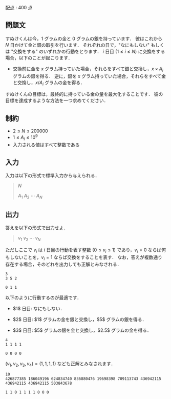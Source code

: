 配点 : $400$ 点

## 問題文

すぬけくんは今，$1$ グラムの金と $0$ グラムの銀を持っています．
彼はこれから $N$ 日かけて金と銀の取引を行います．
それぞれの日で，"なにもしない" もしくは "交換をする" のいずれかの行動をとります．
$i$ 日目 ($1 \leq i \leq N$) に交換をする場合，以下のことが起こります．

- 交換前に金を $x$ グラム持っていた場合，それらをすべて銀と交換し，$x \times A_i$ グラムの銀を得る．
逆に，銀を $x$ グラム持っていた場合，それらをすべて金と交換し，$x / A_i$ グラムの金を得る．

すぬけくんの目標は，最終的に持っている金の量を最大化することです．
彼の目標を達成するような方法を一つ求めてください．

## 制約

- $2 \leq N \leq 200000$
- $1 \leq A_i \leq 10^9$
- 入力される値はすべて整数である

## 入力

入力は以下の形式で標準入力から与えられる．

> $N$
> 
> $A_1$ $A_2$ $\cdots$ $A_N$

## 出力

答えを以下の形式で出力せよ．

> $v_1$ $v_2$ $\cdots$ $v_N$

ただしここで $v_i$ は $i$ 日目の行動を表す整数 ($0 \leq v_i \leq 1$) であり，$v_i=0$ ならば何もしないことを，$v_i=1$ ならば交換をすることを表す．
なお，答えが複数通り存在する場合，そのどれを出力しても正解とみなされる．

```input1
3
3 5 2
```

```output1
0 1 1
```

以下のように行動するのが最適です．

- <p>$1$ 日目: なにもしない．</p>
- <p>$2$ 日目: $1$ グラムの金を銀と交換し，$5$ グラムの銀を得る．</p>
- <p>$3$ 日目: $5$ グラムの銀を金と交換し，$2.5$ グラムの金を得る．</p>

```input2
4
1 1 1 1
```

```output2
0 0 0 0
```

$(v_1,v_2,v_3,v_4)=(1,1,1,1)$ なども正解とみなされます．

```input3
10
426877385 186049196 624834740 836880476 19698398 709113743 436942115 436942115 436942115 503843678
```

```output3
1 1 0 1 1 1 1 0 0 0
```